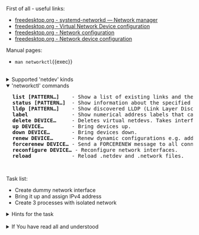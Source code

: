 First of all - useful links:

- [freedesktop.org - systemd-networkd — Network manager](https://www.freedesktop.org/software/systemd/man/systemd-networkd.html#)
- [freedesktop.org - Virtual Network Device configuration](https://www.freedesktop.org/software/systemd/man/systemd.netdev.html#)
- [freedesktop.org - Network configuration](https://www.freedesktop.org/software/systemd/man/systemd.network.html#)
- [freedesktop.org - Network device configuration](https://www.freedesktop.org/software/systemd/man/systemd.link.html#)

Manual pages:
- `man networkctl`{{exec}}
<br>
<details><summary>Supported 'netdev' kinds</summary>
<pre>
  <strong>bond</strong>   - aggregation of all its slave devices. See Linux Ethernet Bonding Driver HOWTO for details.
  <strong>bridge</strong> - software switch, and each of its slave devices and the bridge itself are ports of the switch.
  <strong>dummy</strong>  - drops all packets sent to it.
  <strong>gre</strong>    - level 3 GRE tunnel over IPv4. See RFC 2784 for details. Name "gre0" should not be used, as the kernel creates a device with this name when the corresponding kernel module is loaded.
  <strong>gretap</strong> - level 2 GRE tunnel over IPv4. Name "gretap0" should not be used, as the kernel creates a device with this name when the corresponding kernel module is loaded.
  <strong>erspan</strong> - ERSPAN mirrors traffic on one or more source ports and delivers the mirrored traffic to one or more destination ports on another switch.
  <strong>ip6gre</strong> - level 3 GRE tunnel over IPv6.
  <strong>ip6tnl</strong> - IPv4 or IPv6 tunnel over IPv6
  <strong>ip6gretap</strong> - level 2 GRE tunnel over IPv6.
  <strong>ipip</strong>   - IPv4 over IPv4 tunnel.
  <strong>ipvlan</strong> - IPVLAN device is a stacked device which receives packets from its underlying device based on IP address filtering.
  <strong>ipvtap</strong> - IPVTAP device is a stacked device which receives packets from its underlying device based on IP address filtering and can be accessed using the tap user space interface.
  <strong>macvlan</strong> - stacked device which receives packets from its underlying device based on MAC address filtering.
  <strong>macvtap</strong> - stacked device which receives packets from its underlying device based on MAC address filtering.
  <strong>sit</strong>    - IPv6 over IPv4 tunnel.
  <strong>tap</strong>    - persistent Level 2 tunnel between a network device and a device node.
  <strong>tun</strong>    - persistent Level 3 tunnel between a network device and a device node.
  <strong>veth</strong>   - Ethernet tunnel between a pair of network devices.
  <strong>vlan</strong>   - stacked device which receives packets from its underlying device based on VLAN tagging. See IEEE 802.1Q for details.
  <strong>vti</strong>    - IPv4 over IPSec tunnel.
  <strong>vti6</strong>   - IPv6 over IPSec tunnel.
  <strong>vxlan</strong>  - virtual extensible LAN (vxlan), for connecting Cloud computing deployments.
  <strong>geneve</strong> - GEneric NEtwork Virtualization Encapsulation (GENEVE) netdev driver.
  <strong>l2tp</strong>   - Layer 2 Tunneling Protocol (L2TP) is a tunneling protocol used to support virtual private networks (VPNs) or as part of the delivery of services by ISPs. It does not provide any encryption or confidentiality by itself
  <strong>macsec</strong> - 802.1AE IEEE industry-standard security technology that provides secure communication for all traffic on Ethernet links.
  <strong>vrf</strong>    - Virtual Routing and Forwarding (VRF) interface to create separate routing and forwarding domains.
  <strong>vcan</strong>   - virtual CAN driver (vcan). Similar to the network loopback devices, vcan offers a virtual local CAN interface.
  <strong>vxcan</strong>  - virtual CAN tunnel driver (vxcan). Similar to the virtual ethernet driver veth, vxcan implements a local CAN traffic tunnel between two virtual CAN network devices. When creating a vxcan, two vxcan devices are created as pair. When one end receives the packet it appears on its pair and vice versa. The vxcan can be used for cross namespace communication.
  <strong>wireguard</strong> - Secure Network Tunnel.
  <strong>nlmon</strong>  - Netlink monitor device. Use an nlmon device when you want to monitor system Netlink messages.
  <strong>fou</strong>    - Foo-over-UDP tunneling.
  <strong>xfrm</strong>   - virtual tunnel interface like vti/vti6 but with several advantages.
  <strong>ifb</strong>    - Intermediate Functional Block (ifb) pseudo network interface acts as a QoS concentrator for multiple different sources of traffic.
  <strong>bareudp</strong> - UDP tunnels provide a generic L3 encapsulation support for tunnelling different L3 protocols like MPLS, IP etc. inside of an UDP tunnel.
  <strong>batadv</strong> - B.A.T.M.A.N. Advanced is a routing protocol for multi-hop mobile ad-hoc networks which operates on layer 2.
  <strong>ipoib</strong>  - IP over Infiniband subinterface.
  <strong>wlan</strong>   - virtual wireless network (WLAN) interface.
  <br>
  GoTo <a href="https://docs.kernel.org/networking/index.html">Linux Networking subsystem documentation</a> for more information.
</pre>
</details>
<details open><summary>'networkctl' commands</summary>
<pre>
  <strong>list [PATTERN…]</strong>    - Show a list of existing links and their status.
  <strong>status [PATTERN…]</strong>  - Show information about the specified links: type, state, kernel module driver, hardware and IP address, configured DNS servers, etc.
  <strong>lldp [PATTERN…]</strong>    - Show discovered LLDP (Link Layer Discovery Protocol) neighbors.
  <strong>label</strong>              - Show numerical address labels that can be used for address selection.
  <strong>delete DEVICE…</strong>     - Deletes virtual netdevs. Takes interface name or index number.
  <strong>up DEVICE…</strong>         - Bring devices up.
  <strong>down DEVICE…</strong>       - Bring devices down.
  <strong>renew DEVICE…</strong>      - Renew dynamic configurations e.g. addresses received from DHCP server.
  <strong>forcerenew DEVICE…</strong> - Send a FORCERENEW message to all connected clients, triggering DHCP reconfiguration.
  <strong>reconfigure DEVICE…</strong> - Reconfigure network interfaces.
  <strong>reload</strong>             - Reload .netdev and .network files.
</pre>
</details><br>

Task list:
- Create dummy network interface
- Bring it up and assign IPv4 address
- Create 3 processes with isolated network 

<details><summary>Hints for the task</summary>
<pre>
<strong>Task 1:</strong>
  $ sudo vi /etc/systemd/network/dummy.netdev
      [NetDev]
      Name=dummy0
      Description=Some dummy NetDev
      Kind=dummy
  $ sudo networkctl reload
  $ sudo networkctl list
<br>
<strong>Task 2:</strong>
  $ sudo ip addr add 192.168.1.150/24 dev dummy0
  $ sudo ip link set dummy0 up
  $ networkctl list
<br>
<strong>Task 3:</strong>
  $ sudo ip netns add Isolated1
  $ sudo ip netns add Isolated2
  $ sudo ip netns add Isolated3
  $ sudo ip netns
  $ # 0------1--------2--------3
  $ # 1 <--> 01-12 <--> 21-23 <--> 32-lo  
  $ sudo ip link add vvegh1 type veth peer name vvegh01
  $ sudo ip link add vvegh12 type veth peer name vvegh21
  $ sudo ip link add vvegh23 type veth peer name vvegh32
  $
  $ sudo ip link set vvegh01 netns Isolated1
  $ sudo ip link set vvegh12 netns Isolated1
  $ sudo ip link set vvegh21 netns Isolated2
  $ sudo ip link set vvegh23 netns Isolated2 
  $ sudo ip link set vvegh32 netns Isolated3
  $  
  $ ip addr add 192.168.1.1/24 dev vvegh1
  $ ip link set dev vvegh1 up
  $
  $ ip netns exec Isolated1 ip addr add 192.168.1.2/24 dev vvegh01
  $ ip netns exec Isolated1 ip link set dev vvegh01 up
  $ ip netns exec Isolated1 ip addr add 192.168.12.1/24 dev vvegh12
  $ ip netns exec Isolated1 ip link set dev vvegh12 up
  $  
  $ ip netns exec Isolated2 ip addr add 192.168.12.2/24 dev vvegh21
  $ ip netns exec Isolated2 ip link set dev vvegh21 up
  $ ip netns exec Isolated2 ip addr add 192.168.23.1/24 dev vvegh23
  $ ip netns exec Isolated2 ip link set dev vvegh23 up
  $
  $ ip netns exec Isolated3 ip addr add 192.168.23.2/24 dev vvegh32
  $ ip netns exec Isolated3 ip link set dev vvegh32 up
  $ ip netns exec Isolated3 ip addr add 172.16.30.1/16 dev lo
  $ 
  $ ip route add 172.16.30.1 via 192.168.1.2
  $ ip netns exec Isolated1 ip route add 172.16.30.1 via 192.168.12.2
  $ ip netns exec Isolated2 ip route add 172.16.30.1 via 192.168.23.2
  $ 
  $ # ping 172.16.30.1
  $ ip netns exec Isolated3 ip addr add 172.16.30.2/16 dev lo
  $ # ping 172.16.30.1
  $ # ping 172.16.30.2

</pre>
</details>
<br>
<details><summary>If You have read all and understood</summary>
<pre>
`touch IReadAllAndUndnderstood`{{exec}}
</pre>
